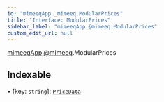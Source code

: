 ```yaml
---
id: "mimeeqApp._mimeeq.ModularPrices"
title: "Interface: ModularPrices"
sidebar_label: "mimeeqApp.@mimeeq.ModularPrices"
custom_edit_url: null
---
```


[mimeeqApp](../modules/mimeeqApp.md).[@mimeeq](../namespaces/mimeeqApp._mimeeq.md).ModularPrices

## Indexable

▪ [key: `string`]: [`PriceData`](mimeeqApp._mimeeq.PriceData.md)
